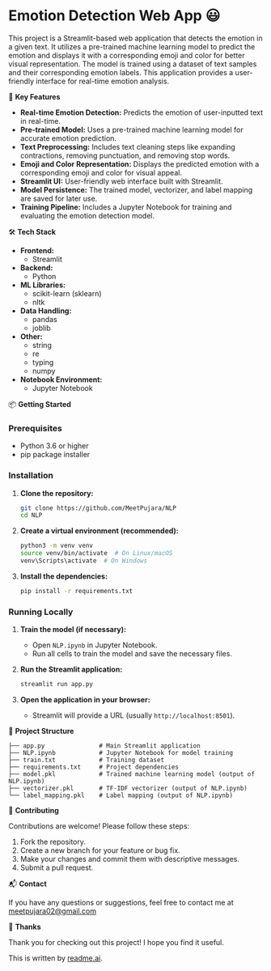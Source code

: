 # Emotion Detection Web App 😃

This project is a Streamlit-based web application that detects the emotion in a given text. It utilizes a pre-trained machine learning model to predict the emotion and displays it with a corresponding emoji and color for better visual representation. The model is trained using a dataset of text samples and their corresponding emotion labels. This application provides a user-friendly interface for real-time emotion analysis.

🚀 **Key Features**

*   **Real-time Emotion Detection:** Predicts the emotion of user-inputted text in real-time.
*   **Pre-trained Model:** Uses a pre-trained machine learning model for accurate emotion prediction.
*   **Text Preprocessing:** Includes text cleaning steps like expanding contractions, removing punctuation, and removing stop words.
*   **Emoji and Color Representation:** Displays the predicted emotion with a corresponding emoji and color for visual appeal.
*   **Streamlit UI:** User-friendly web interface built with Streamlit.
*   **Model Persistence:** The trained model, vectorizer, and label mapping are saved for later use.
*   **Training Pipeline:** Includes a Jupyter Notebook for training and evaluating the emotion detection model.

🛠️ **Tech Stack**

*   **Frontend:**
    *   Streamlit
*   **Backend:**
    *   Python
*   **ML Libraries:**
    *   scikit-learn (sklearn)
    *   nltk
*   **Data Handling:**
    *   pandas
    *   joblib
*   **Other:**
    *   string
    *   re
    *   typing
    *   numpy
*   **Notebook Environment:**
    *   Jupyter Notebook

📦 **Getting Started**

### Prerequisites

*   Python 3.6 or higher
*   pip package installer

### Installation

1.  **Clone the repository:**

    ```bash
    git clone https://github.com/MeetPujara/NLP
    cd NLP
    ```

2.  **Create a virtual environment (recommended):**

    ```bash
    python3 -m venv venv
    source venv/bin/activate  # On Linux/macOS
    venv\Scripts\activate  # On Windows
    ```

3.  **Install the dependencies:**

    ```bash
    pip install -r requirements.txt
    ```

### Running Locally

1.  **Train the model (if necessary):**

    *   Open `NLP.ipynb` in Jupyter Notebook.
    *   Run all cells to train the model and save the necessary files.

2.  **Run the Streamlit application:**

    ```bash
    streamlit run app.py
    ```

3.  **Open the application in your browser:**

    *   Streamlit will provide a URL (usually `http://localhost:8501`).

📂 **Project Structure**

```
├── app.py               # Main Streamlit application
├── NLP.ipynb            # Jupyter Notebook for model training
├── train.txt            # Training dataset
├── requirements.txt     # Project dependencies
├── model.pkl            # Trained machine learning model (output of NLP.ipynb)
├── vectorizer.pkl       # TF-IDF vectorizer (output of NLP.ipynb)
└── label_mapping.pkl    # Label mapping (output of NLP.ipynb)
```


🤝 **Contributing**

Contributions are welcome! Please follow these steps:

1.  Fork the repository.
2.  Create a new branch for your feature or bug fix.
3.  Make your changes and commit them with descriptive messages.
4.  Submit a pull request.

📬 **Contact**

If you have any questions or suggestions, feel free to contact me at meetpujara02@gmail.com

💖 **Thanks**

Thank you for checking out this project! I hope you find it useful.

This is written by [readme.ai](https://readme-generator-phi.vercel.app/).
